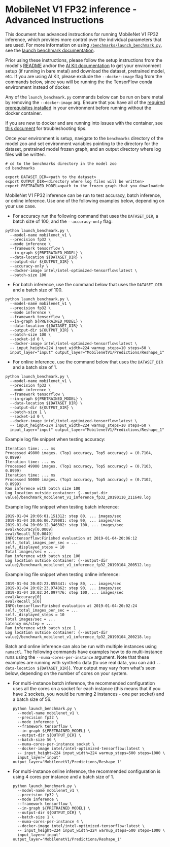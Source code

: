 <!--- 0. Title -->
<!-- This document is auto-generated using markdown fragments and the model-builder -->
<!-- To make changes to this doc, please change the fragments instead of modifying this doc directly -->
# MobileNet V1 FP32 inference - Advanced Instructions

<!-- 10. Description -->
This document has advanced instructions for running MobileNet V1 FP32
inference, which provides more control over the individual parameters that
are used. For more information on using [`/benchmarks/launch_benchmark.py`](/benchmarks/launch_benchmark.py),
see the [launch benchmark documentation](/docs/general/tensorflow/LaunchBenchmark.md).

Prior using these instructions, please follow the setup instructions from
the model's [README](README.md) and/or the
[AI Kit documentation](/docs/general/tensorflow/AIKit.md) to get your environment
setup (if running in bare metal) and download the dataset, pretrained model, etc.
If you are using AI Kit, please exclude the `--docker-image` flag from the
commands below, since you will be running the the TensorFlow conda environment
instead of docker.

<!-- 55. Docker arg -->
Any of the `launch_benchmark.py` commands below can be run on bare metal by
removing the `--docker-image` arg. Ensure that you have all of the
[required prerequisites installed](README.md#run-the-model) in your environment
before running without the docker container.

If you are new to docker and are running into issues with the container,
see [this document](/docs/general/docker.md) for troubleshooting tips.

<!-- 50. Launch benchmark instructions -->
Once your environment is setup, navigate to the `benchmarks` directory of
the model zoo and set environment variables pointing to the directory for the
dataset, pretrained model frozen graph, and an output directory where log
files will be written.

```
# cd to the benchmarks directory in the model zoo
cd benchmarks

export DATASET_DIR=<path to the dataset>
export OUTPUT_DIR=<directory where log files will be written>
export PRETRAINED_MODEL=<path to the frozen graph that you downloaded>
```

MobileNet V1 FP32 inference can be run to test accuracy, batch inference, or online inference.
Use one of the following examples below, depending on your use case.

* For accuracy run the following command that uses the `DATASET_DIR`, a batch
  size of 100, and the `--accuracy-only` flag:

```
python launch_benchmark.py \
  --model-name mobilenet_v1 \
  --precision fp32 \
  --mode inference \
  --framework tensorflow \
  --in-graph ${PRETRAINED_MODEL} \
  --data-location ${DATASET_DIR} \
  --output-dir ${OUTPUT_DIR} \
  --accuracy-only \
  --docker-image intel/intel-optimized-tensorflow:latest \
  --batch-size 100
```

* For batch inference, use the command below that uses the `DATASET_DIR` and a batch 
  size of 100.

```
python launch_benchmark.py \
  --model-name mobilenet_v1 \
  --precision fp32 \
  --mode inference \
  --framework tensorflow \
  --in-graph ${PRETRAINED_MODEL} \
  --data-location ${DATASET_DIR} \
  --output-dir ${OUTPUT_DIR} \
  --batch-size 100 \
  --socket-id 0 \
  --docker-image intel/intel-optimized-tensorflow:latest \
  -- input_height=224 input_width=224 warmup_steps=10 steps=50 \
  input_layer="input" output_layer="MobilenetV1/Predictions/Reshape_1"
```

* For online inference, use the command below that uses the `DATASET_DIR` and a batch 
  size of 1.
  
```
python launch_benchmark.py \
  --model-name mobilenet_v1 \
  --precision fp32 \
  --mode inference \
  --framework tensorflow \
  --in-graph ${PRETRAINED_MODEL} \
  --data-location ${DATASET_DIR} \
  --output-dir ${OUTPUT_DIR} \
  --batch-size 1 \
  --socket-id 0 \
  --docker-image intel/intel-optimized-tensorflow:latest \
  -- input_height=224 input_width=224 warmup_steps=10 steps=50 \
  input_layer="input" output_layer="MobilenetV1/Predictions/Reshape_1"
```

Example log file snippet when testing accuracy:
```
Iteration time: ... ms
Processed 49800 images. (Top1 accuracy, Top5 accuracy) = (0.7104, 0.8999)
Iteration time: ... ms
Processed 49900 images. (Top1 accuracy, Top5 accuracy) = (0.7103, 0.8999)
Iteration time: ... ms
Processed 50000 images. (Top1 accuracy, Top5 accuracy) = (0.7102, 0.8999)
Ran inference with batch size 100
Log location outside container: {--output-dir value}/benchmark_mobilenet_v1_inference_fp32_20190110_211648.log
```

Example log file snippet when testing batch inference:
```
2019-01-04 20:06:01.151312: step 80, ... images/sec
2019-01-04 20:06:06.719081: step 90, ... images/sec
2019-01-04 20:06:12.346302: step 100, ... images/sec
eval/Accuracy[0.0009]
eval/Recall_5[0.0049]
INFO:tensorflow:Finished evaluation at 2019-01-04-20:06:12
self._total_images_per_sec = ...
self._displayed_steps = 10
Total images/sec = ...
Ran inference with batch size 100
Log location outside container: {--output-dir value}/benchmark_mobilenet_v1_inference_fp32_20190104_200512.log
```

Example log file snippet when testing online inference:
```
2019-01-04 20:02:23.855441: step 80, ... images/sec
2019-01-04 20:02:23.974862: step 90, ... images/sec
2019-01-04 20:02:24.097476: step 100, ... images/sec
eval/Accuracy[0]
eval/Recall_5[0]
INFO:tensorflow:Finished evaluation at 2019-01-04-20:02:24
self._total_images_per_sec = ...
self._displayed_steps = 10
Total images/sec = ...
Latency ms/step = ...
Ran inference with batch size 1
Log location outside container: {--output-dir value}/benchmark_mobilenet_v1_inference_fp32_20190104_200218.log
```

Batch and online inference can also be run with multiple instances using
`numactl`. The following commands have examples how to do multi-instance runs
using the `--numa-cores-per-instance` argument. Note that these examples are
running with synthetic data (to use real data, you can add `--data-location ${DATASET_DIR}`).
Your output may vary from what's seen below, depending on the number of
cores on your system.

* For multi-instance batch inference, the recommended configuration uses all
  the cores on a socket for each instance (this means that if you have 2 sockets,
  you would be running 2 instances - one per socket) and a batch size of 56.
  ```  
  python launch_benchmark.py \
    --model-name mobilenet_v1 \
    --precision fp32 \
    --mode inference \
    --framework tensorflow \
    --in-graph ${PRETRAINED_MODEL} \
    --output-dir ${OUTPUT_DIR} \
    --batch-size 56 \
    --numa-cores-per-instance socket \
    --docker-image intel/intel-optimized-tensorflow:latest \
    -- input_height=224 input_width=224 warmup_steps=500 steps=1000 \
    input_layer='input' output_layer='MobilenetV1/Predictions/Reshape_1'
  ```
  
* For multi-instance online inference, the recommended configuration is using
  4 cores per instance and a batch size of 1.
  ```
  python launch_benchmark.py \
    --model-name mobilenet_v1 \
    --precision fp32 \
    --mode inference \
    --framework tensorflow \
    --in-graph ${PRETRAINED_MODEL} \
    --output-dir ${OUTPUT_DIR} \
    --batch-size 1 \
    --numa-cores-per-instance 4 \
    --docker-image intel/intel-optimized-tensorflow:latest \
    -- input_height=224 input_width=224 warmup_steps=500 steps=1000 \
    input_layer='input' output_layer='MobilenetV1/Predictions/Reshape_1'
  ```


